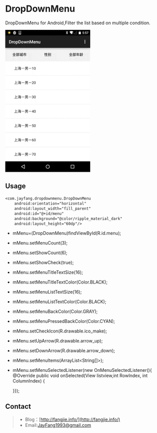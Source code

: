 # DropDownMenu
DropDownMenu for Android,Filter the list based on multiple condition.

<img src="screenshot.gif" width="270" height="450"/>


Usage
----
    <com.jayfang.dropdownmenu.DropDownMenu
        android:orientation="horizontal"
        android:layout_width="fill_parent"
        android:id="@+id/menu"
        android:background="@color/ripple_material_dark"
        android:layout_height="60dp"/>


* mMenu=(DropDownMenu)findViewById(R.id.menu);


* mMenu.setMenuCount(3);
* mMenu.setShowCount(6);
* mMenu.setShowCheck(true);
* mMenu.setMenuTitleTextSize(16);
* mMenu.setMenuTitleTextColor(Color.BLACK);
* mMenu.setMenuListTextSize(16);
* mMenu.setMenuListTextColor(Color.BLACK);
* mMenu.setMenuBackColor(Color.GRAY);
* mMenu.setMenuPressedBackColor(Color.CYAN);
* mMenu.setCheckIcon(R.drawable.ico_make);
* mMenu.setUpArrow(R.drawable.arrow_up);
* mMenu.setDownArrow(R.drawable.arrow_down);
* mMenu.setMenuItems(ArrayList<String[]>);

* mMenu.setMenuSelectedListener(new OnMenuSelectedListener(){
     @Override
    public void onSelected(View listview,int RowIndex, int ColumnIndex) {

   }});


        
Contact
----------
>* Blog：[http://fangjie.info/](http://fangjie.info/)
>* Email:JayFang1993@gmail.com




        

        